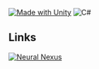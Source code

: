 [![Made with Unity](https://img.shields.io/badge/Made%20with-Unity-57b9d3.svg?style=flat&logo=unity)](https://unity3d.com)
![C#](https://img.shields.io/badge/C%23-white)

## Links
[![Neural Nexus](https://img.shields.io/badge/Neural%20Nexus%20Log%20Video-darkred)](https://www.youtube.com/watch?v=4PFoWnii2UA)

